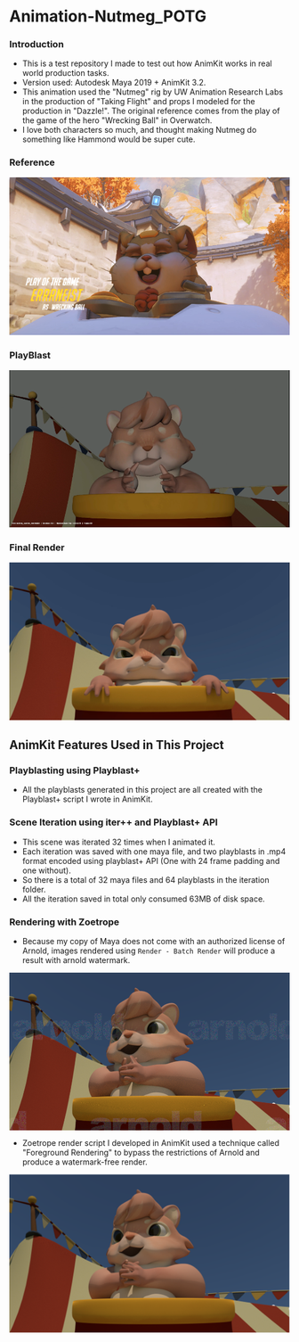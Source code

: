 # Animation-Nutmeg_POTG
### Introduction
* This is a test repository I made to test out how AnimKit works in real world production tasks.
* Version used: Autodesk Maya 2019 + AnimKit 3.2.
* This animation used the "Nutmeg" rig by UW Animation Research Labs in the production of "Taking Flight" and props I modeled for the production in "Dazzle!". The original reference comes from the play of the game of the hero "Wrecking Ball" in Overwatch. 
* I love both characters so much, and thought making Nutmeg do something like Hammond would be super cute.

### Reference

<a href="https://github.com/Errrneist/Animation-Nutmeg_POTG/blob/master/hammond-reference.mp4" rel="Reference" width="100">![Ref](https://github.com/Errrneist/Animation-Nutmeg_POTG/blob/master/IMG/thumbnail_reference.PNG)</a>

### PlayBlast

<a href="https://github.com/Errrneist/Animation-Nutmeg_POTG/blob/master/nutmeg_potg_playblast.mp4" rel="Reference" width="100">![Ref](https://github.com/Errrneist/Animation-Nutmeg_POTG/blob/master/IMG/thumbnail_playblast.PNG)</a>

### Final Render

<a href="https://github.com/Errrneist/Animation-Nutmeg_POTG/blob/master/nutmeg_potg_render.mp4" rel="Reference" width="100">![Ref](https://github.com/Errrneist/Animation-Nutmeg_POTG/blob/master/IMG/thumbnail_render.PNG)</a>

## AnimKit Features Used in This Project
### Playblasting using Playblast+
* All the playblasts generated in this project are all created with the Playblast+ script I wrote in AnimKit.
### Scene Iteration using iter++ and Playblast+ API
* This scene was iterated 32 times when I animated it. 
* Each iteration was saved with one maya file, and two playblasts in .mp4 format encoded using playblast+ API (One with 24 frame padding and one without).
* So there is a total of 32 maya files and 64 playblasts in the iteration folder.
* All the iteration saved in total only consumed 63MB of disk space.
### Rendering with Zoetrope
* Because my copy of Maya does not come with an authorized license of Arnold, images rendered using `Render - Batch Render` will produce a result with arnold watermark.
<img align="middle" src="https://github.com/Errrneist/Animation-Nutmeg_POTG/blob/master/bad_render_example/arnold_batch_watermark_example.png" alt="bad arnold render">

* Zoetrope render script I developed in AnimKit used a technique called "Foreground Rendering" to bypass the restrictions of Arnold and produce a watermark-free render.
<img align="middle" src="https://github.com/Errrneist/Animation-Nutmeg_POTG/blob/master/bad_render_example/zoetrope_watermark_free_example.png" alt="bad arnold render">
